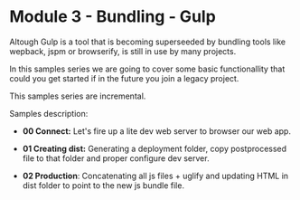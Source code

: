 # Module 3 - Bundling - Gulp

Altough Gulp is a tool that is becoming superseeded by bundling tools like
wepback, jspm or browserify, is still in use by many projects.

In this samples series we are going to cover some basic functionallity that
could you get started if in the future you join a legacy project.

This samples series are incremental.

Samples description:

- **00 Connect:** Let's fire up a lite dev web server to browser our web app.

- **01 Creating dist:** Generating a deployment folder, copy postprocessed file to that folder and proper configure dev server.

- **02 Production**: Concatenating all js files + uglify and updating HTML in
dist folder to point to the new js bundle file.
